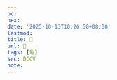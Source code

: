 ```yaml
---
bc:
hex:
date: '2025-10-13T10:26:50+08:00'
lastmod:
title: 􂤐
url: 􂤐
tags: [龜]
src: DCCV
note:
---
```

